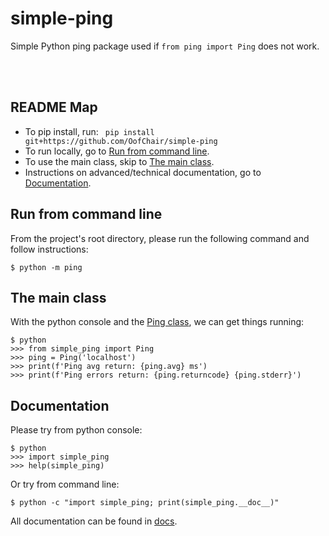 # simple-ping

Simple Python ping package used if `from ping import Ping` does not work.

&nbsp;  
&nbsp;  
## README Map

- To pip install, run: ` pip install git+https://github.com/OofChair/simple-ping`
- To run locally, go to [Run from command line](#run-from-command-line).
- To use the main class, skip to [The main class](#the-main-class).
- Instructions on advanced/technical documentation, go to [Documentation](#documentation).


## Run from command line
From the project's root directory, please run the following command and follow instructions:

    $ python -m ping


## The main class
With the python console and the [Ping class](ping/__init__.py), we can get things running:

    $ python
    >>> from simple_ping import Ping
    >>> ping = Ping('localhost')
    >>> print(f'Ping avg return: {ping.avg} ms')
    >>> print(f'Ping errors return: {ping.returncode} {ping.stderr}')


## Documentation
Please try from python console:

    $ python
    >>> import simple_ping
    >>> help(simple_ping)

Or try from command line:

    $ python -c "import simple_ping; print(simple_ping.__doc__)"

All documentation can be found in [docs](docs).

